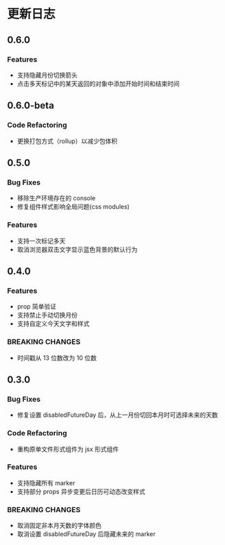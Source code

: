 # 更新日志

## 0.6.0

### Features

- 支持隐藏月份切换箭头
- 点击多天标记中的某天返回的对象中添加开始时间和结束时间

## 0.6.0-beta

### Code Refactoring
- 更换打包方式（rollup）以减少包体积

## 0.5.0

### Bug Fixes
- 移除生产环境存在的 console
- 修复组件样式影响全局问题(css modules)

### Features
- 支持一次标记多天
- 取消浏览器双击文字显示蓝色背景的默认行为

## 0.4.0

### Features
- prop 简单验证
- 支持禁止手动切换月份
- 支持自定义今天文字和样式

### BREAKING CHANGES
- 时间戳从 13 位数改为 10 位数

## 0.3.0

### Bug Fixes
- 修复设置 disabledFutureDay 后，从上一月份切回本月时可选择未来的天数

### Code Refactoring
- 重构原单文件形式组件为 jsx 形式组件

### Features
- 支持隐藏所有 marker
- 支持部分 props 异步变更后日历可动态改变样式

### BREAKING CHANGES
- 取消固定非本月天数的字体颜色
- 取消设置 disabledFutureDay 后隐藏未来的 marker
